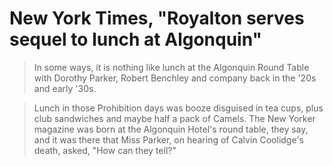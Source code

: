 # New York Times, "Royalton serves sequel to lunch at Algonquin"

> In some ways, it is nothing like lunch at the Algonquin Round Table with Dorothy Parker, Robert Benchley and company back in the '20s and early '30s.

> Lunch in those Prohibition days was booze disguised in tea cups, plus club sandwiches and maybe half a pack of Camels. The New Yorker magazine was born at the Algonquin Hotel's round table, they say, and it was there that Miss Parker, on hearing of Calvin Coolidge's death, asked, "How can they tell?"